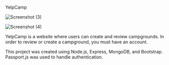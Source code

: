 YelpCamp

![Screenshot (3)](https://user-images.githubusercontent.com/80778090/185877877-7f7c8a47-291b-4b22-8a1c-8d81fdc4dd1d.png)

![Screenshot (4)](https://user-images.githubusercontent.com/80778090/185879095-6db0cd3a-67fa-4c59-baab-235978505f3f.png)

YelpCamp is a website where users can create and review campgrounds. In order to review or create a campground, you must have an account.

This project was created using Node.js, Express, MongoDB, and Bootstrap. Passport.js was used to handle authentication.
